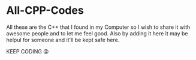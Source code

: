 # All-CPP-Codes
All these are the C++ that I found in my Computer so I wish to share it with awesome people and to let me feel good.
Also by adding it here it may be helpul for someone and it'll be kept safe here.

KEEP CODING 😜

